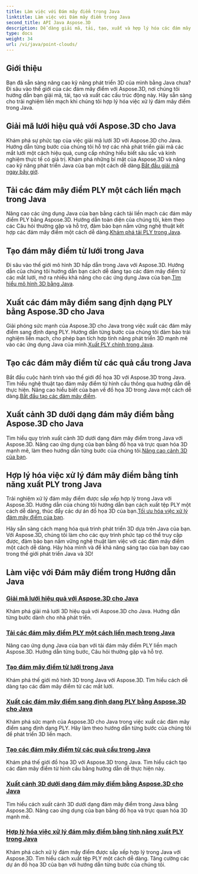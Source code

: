 ```yaml
---
title: Làm việc với Đám mây điểm trong Java
linktitle: Làm việc với Đám mây điểm trong Java
second_title: API Java Aspose.3D
description: Dễ dàng giải mã, tải, tạo, xuất và hợp lý hóa các đám mây điểm trong Java với các hướng dẫn Aspose.3D. Nâng cao kỹ năng phát triển 3D của bạn từng bước.
type: docs
weight: 34
url: /vi/java/point-clouds/
---
```


## Giới thiệu

Bạn đã sẵn sàng nâng cao kỹ năng phát triển 3D của mình bằng Java chưa? Đi sâu vào thế giới của các đám mây điểm với Aspose.3D, nơi chúng tôi hướng dẫn bạn giải mã, tải, tạo và xuất các cấu trúc động này. Hãy sẵn sàng cho trải nghiệm liền mạch khi chúng tôi hợp lý hóa việc xử lý đám mây điểm trong Java.

## Giải mã lưới hiệu quả với Aspose.3D cho Java
 Khám phá sự phức tạp của việc giải mã lưới 3D với Aspose.3D cho Java. Hướng dẫn từng bước của chúng tôi hỗ trợ các nhà phát triển giải mã các mắt lưới một cách hiệu quả, cung cấp những hiểu biết sâu sắc và kinh nghiệm thực tế có giá trị. Khám phá những bí mật của Aspose.3D và nâng cao kỹ năng phát triển Java của bạn một cách dễ dàng.[Bắt đầu giải mã ngay bây giờ](./decode-meshes-java/).

## Tải các đám mây điểm PLY một cách liền mạch trong Java
 Nâng cao các ứng dụng Java của bạn bằng cách tải liền mạch các đám mây điểm PLY bằng Aspose.3D. Hướng dẫn toàn diện của chúng tôi, kèm theo các Câu hỏi thường gặp và hỗ trợ, đảm bảo bạn nắm vững nghệ thuật kết hợp các đám mây điểm một cách dễ dàng.[Khám phá tải PLY trong Java](./load-ply-point-clouds-java/).

## Tạo đám mây điểm từ lưới trong Java
Đi sâu vào thế giới mô hình 3D hấp dẫn trong Java với Aspose.3D. Hướng dẫn của chúng tôi hướng dẫn bạn cách dễ dàng tạo các đám mây điểm từ các mắt lưới, mở ra nhiều khả năng cho các ứng dụng Java của bạn.[Tìm hiểu mô hình 3D bằng Java](./create-point-clouds-java/).

## Xuất các đám mây điểm sang định dạng PLY bằng Aspose.3D cho Java
 Giải phóng sức mạnh của Aspose.3D cho Java trong việc xuất các đám mây điểm sang định dạng PLY. Hướng dẫn từng bước của chúng tôi đảm bảo trải nghiệm liền mạch, cho phép bạn tích hợp tính năng phát triển 3D mạnh mẽ vào các ứng dụng Java của mình.[Xuất PLY chính trong Java](./export-point-clouds-ply-java/).

## Tạo các đám mây điểm từ các quả cầu trong Java
 Bắt đầu cuộc hành trình vào thế giới đồ họa 3D với Aspose.3D trong Java. Tìm hiểu nghệ thuật tạo đám mây điểm từ hình cầu thông qua hướng dẫn dễ thực hiện. Nâng cao hiểu biết của bạn về đồ họa 3D trong Java một cách dễ dàng.[Bắt đầu tạo các đám mây điểm](./generate-point-clouds-spheres-java/).

## Xuất cảnh 3D dưới dạng đám mây điểm bằng Aspose.3D cho Java
Tìm hiểu quy trình xuất cảnh 3D dưới dạng đám mây điểm trong Java với Aspose.3D. Nâng cao ứng dụng của bạn bằng đồ họa và trực quan hóa 3D mạnh mẽ, làm theo hướng dẫn từng bước của chúng tôi.[Nâng cao cảnh 3D của bạn](./export-3d-scenes-point-clouds-java/).

## Hợp lý hóa việc xử lý đám mây điểm bằng tính năng xuất PLY trong Java
 Trải nghiệm xử lý đám mây điểm được sắp xếp hợp lý trong Java với Aspose.3D. Hướng dẫn của chúng tôi hướng dẫn bạn cách xuất tệp PLY một cách dễ dàng, thúc đẩy các dự án đồ họa 3D của bạn.[Tối ưu hóa việc xử lý đám mây điểm của bạn](./ply-export-point-clouds-java/).

Hãy sẵn sàng cách mạng hóa quá trình phát triển 3D dựa trên Java của bạn. Với Aspose.3D, chúng tôi làm cho các quy trình phức tạp có thể truy cập được, đảm bảo bạn nắm vững nghệ thuật làm việc với các đám mây điểm một cách dễ dàng. Hãy hòa mình và để khả năng sáng tạo của bạn bay cao trong thế giới phát triển Java và 3D!
## Làm việc với Đám mây điểm trong Hướng dẫn Java
### [Giải mã lưới hiệu quả với Aspose.3D cho Java](./decode-meshes-java/)
Khám phá giải mã lưới 3D hiệu quả với Aspose.3D cho Java. Hướng dẫn từng bước dành cho nhà phát triển.
### [Tải các đám mây điểm PLY một cách liền mạch trong Java](./load-ply-point-clouds-java/)
Nâng cao ứng dụng Java của bạn với tải đám mây điểm PLY liền mạch Aspose.3D. Hướng dẫn từng bước, Câu hỏi thường gặp và hỗ trợ.
### [Tạo đám mây điểm từ lưới trong Java](./create-point-clouds-java/)
Khám phá thế giới mô hình 3D trong Java với Aspose.3D. Tìm hiểu cách dễ dàng tạo các đám mây điểm từ các mắt lưới.
### [Xuất các đám mây điểm sang định dạng PLY bằng Aspose.3D cho Java](./export-point-clouds-ply-java/)
Khám phá sức mạnh của Aspose.3D cho Java trong việc xuất các đám mây điểm sang định dạng PLY. Hãy làm theo hướng dẫn từng bước của chúng tôi để phát triển 3D liền mạch.
### [Tạo các đám mây điểm từ các quả cầu trong Java](./generate-point-clouds-spheres-java/)
Khám phá thế giới đồ họa 3D với Aspose.3D trong Java. Tìm hiểu cách tạo các đám mây điểm từ hình cầu bằng hướng dẫn dễ thực hiện này.
### [Xuất cảnh 3D dưới dạng đám mây điểm bằng Aspose.3D cho Java](./export-3d-scenes-point-clouds-java/)
Tìm hiểu cách xuất cảnh 3D dưới dạng đám mây điểm trong Java bằng Aspose.3D. Nâng cao ứng dụng của bạn bằng đồ họa và trực quan hóa 3D mạnh mẽ.
### [Hợp lý hóa việc xử lý đám mây điểm bằng tính năng xuất PLY trong Java](./ply-export-point-clouds-java/)
Khám phá cách xử lý đám mây điểm được sắp xếp hợp lý trong Java với Aspose.3D. Tìm hiểu cách xuất tệp PLY một cách dễ dàng. Tăng cường các dự án đồ họa 3D của bạn với hướng dẫn từng bước của chúng tôi.
